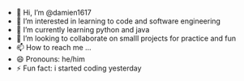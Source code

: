 - 👋 Hi, I’m @damien1617
- 👀 I’m interested in learning to code and software engineering
- 🌱 I’m currently learning python and java
- 💞️ I’m looking to collaborate on smalll projects for practice and fun
- 📫 How to reach me ...
- 😄 Pronouns: he/him
- ⚡ Fun fact: i started coding yesterday 

<!---
damien1617/damien1617 is a ✨ special ✨ repository because its `README.md` (this file) appears on your GitHub profile.
You can click the Preview link to take a look at your changes.
--->
